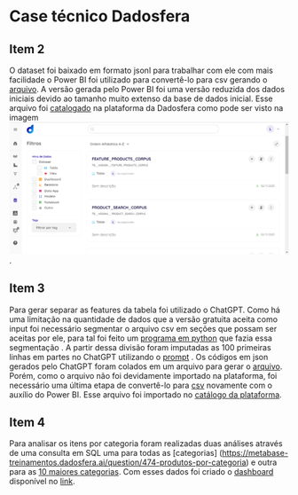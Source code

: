 # Case técnico Dadosfera

## Item 2

O dataset foi baixado em formato jsonl para trabalhar com ele com mais facilidade o Power BI foi utilizado para convertê-lo para csv gerando o [arquivo](https://github.com/lauragnovaes/Case-t-cnico---Dadosfera/blob/master/product-search-corpus.csv). A versão gerada pelo Power BI foi uma versão reduzida dos dados iniciais devido ao tamanho muito extenso da base de dados inicial. Esse arquivo foi [catalogado](https://app.dadosfera.ai/pt-BR/catalog/data-assets/0ef8692b-8c1c-4805-a637-9103ae9eeee2) na plataforma da Dadosfera como pode ser visto na imagem ![importação](https://github.com/lauragnovaes/Case-t-cnico---Dadosfera/blob/master/Upload%20de%20dados%20na%20plataforma.png).


## Item 3

Para gerar separar as features da tabela foi utilizado o ChatGPT. Como há uma limitação na quantidade de dados que a versão gratuita aceita como input foi necessário segmentar o arquivo csv em seções que possam ser aceitas por ele, para tal foi feito um [programa em python](https://github.com/lauragnovaes/Case-t-cnico---Dadosfera/blob/master/linhas_csv.py) que fazia essa segmentação . A partir dessa divisão foram imputadas as 100 primeiras linhas em partes no ChatGPT utilizando o [prompt](https://github.com/lauragnovaes/Case-t-cnico---Dadosfera/blob/master/Prompt%20chat%20gpt.txt) . Os códigos em json gerados pelo ChatGPT foram colados em um arquivo para gerar o [arquivo](https://github.com/lauragnovaes/Case-t-cnico---Dadosfera/blob/master/features_corpus.json). Porém, como o arquivo não foi devidamente importado na plataforma, foi necessário uma última etapa de convertê-lo para [csv](https://github.com/lauragnovaes/Case-t-cnico---Dadosfera/blob/master/feature-products-corpus.csv) novamente com o auxílio do Power BI. Esse arquivo foi importado no [catálogo da plataforma](https://app.dadosfera.ai/pt-BR/catalog/data-assets/ece9fa77-cf7e-4572-914e-87de7ba9f115).

## Item 4

Para analisar os itens por categoria foram realizadas duas análises através de uma consulta em SQL uma para todas as [categorias] (https://metabase-treinamentos.dadosfera.ai/question/474-produtos-por-categoria) e outra para as [10 maiores categorias](https://metabase-treinamentos.dadosfera.ai/question/476-top-10-maiores-categorias). Com esses dados foi criado o [dashboard](https://github.com/lauragnovaes/Case-t-cnico---Dadosfera/blob/master/Dashboard%20an%C3%A1lise%20de%20produtos.png) disponível no [link](https://metabase-treinamentos.dadosfera.ai/dashboard/59-analise-de-produtos-corpus).